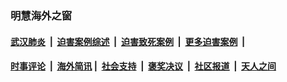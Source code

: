 
### 明慧海外之窗

####  [武汉肺炎](indexes/365.md?t=07140801) &nbsp;|&nbsp;  [迫害案例综述](indexes/328.md?t=07140801) &nbsp;|&nbsp; [迫害致死案例](indexes/277.md?t=07140801)  &nbsp;|&nbsp; [更多迫害案例](indexes/81.md?t=07140801)  &nbsp;|&nbsp; 
####  [时事评论](indexes/19.md?t=07140801) &nbsp;|&nbsp; [海外简讯](indexes/245.md?t=07140801)&nbsp;|&nbsp;  [社会支持](indexes/140.md?t=07140801) &nbsp;|&nbsp; [褒奖决议](indexes/282.md?t=07140801) &nbsp;|&nbsp; [社区报道](indexes/91.md?t=07140801)  &nbsp;|&nbsp; [天人之间](indexes/78.md?t=07140801) 

